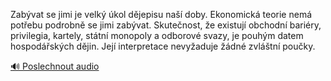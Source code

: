 
Zabývat se jimi je velký úkol dějepisu naší doby. Ekonomická teorie nemá potřebu podrobně se jimi zabývat. Skutečnost, že existují obchodní bariéry, privilegia, kartely, státní monopoly a odborové svazy, je pouhým datem hospodářských dějin. Její interpretace nevyžaduje žádné zvláštní poučky.

[🔊 Poslechnout audio](/data/7-paragraphs/audio/chapter_57/para_001-Zabvat-se-jimi-je-velk-kol-djepisu-na-doby.mp3)
